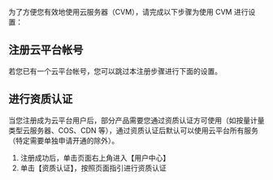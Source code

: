 为了方便您有效地使用云服务器（CVM），请完成以下步骤为使用 CVM 进行设置：

## 注册云平台帐号

若您已有一个云平台帐号，您可以跳过本注册步骤进行下面的设置。
 
## 进行资质认证

当您注册成为云平台用户后，部分产品需要您通过资质认证方可使用（如按量计量类型云服务器、COS、CDN 等），通过资质认证后默认可以使用云平台所有服务（特定需要单独申请开通的除外）。

1. 注册成功后，单击页面右上角进入【用户中心】
2. 单击【资质认证】，按照页面指引进行资质认证
